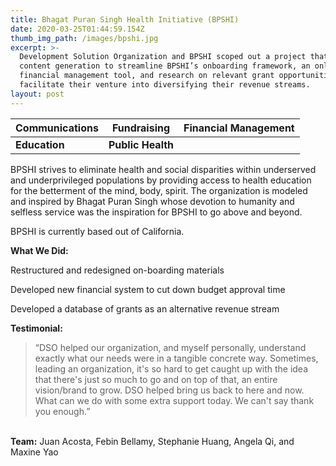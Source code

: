 ```yaml
---
title: Bhagat Puran Singh Health Initiative (BPSHI)
date: 2020-03-25T01:44:59.154Z
thumb_img_path: /images/bpshi.jpg
excerpt: >-
  Development Solution Organization and BPSHI scoped out a project that yielded
  content generation to streamline BPSHI’s onboarding framework, an online
  financial management tool, and research on relevant grant opportunities to
  facilitate their venture into diversifying their revenue streams.
layout: post
---
```



| **Communications** | **Fundraising**   | **Financial Management** |
| ------------------ | ----------------- | ------------------------ |
| **Education**      | **Public Health** |                          |



BPSHI strives to eliminate health and social disparities within underserved and underprivileged populations by providing access to health education for the betterment of the mind, body, spirit. The organization is modeled
and inspired by Bhagat Puran Singh whose devotion to humanity and selfless service was the inspiration for
BPSHI to go above and beyond.


BPSHI is currently based out of California.

**What We Did:**

Restructured and redesigned on-boarding materials


Developed new financial system to cut down
budget approval time


Developed a database of grants as an alternative
revenue stream

**Testimonial:**

> “DSO helped our organization, and myself personally, understand exactly what our needs were in a tangible concrete way. Sometimes, leading an organization, it's so hard to get caught up with the idea that there's just so much to go and on top of that, an entire vision/brand to grow. DSO helped bring us back to here and now. What can we do with some extra support today. We can't say thank you enough.”



\
**Team:** Juan Acosta, Febin Bellamy, Stephanie Huang, Angela Qi, and Maxine Yao
